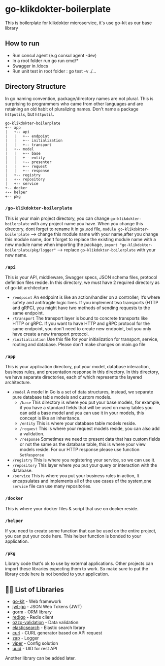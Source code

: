 
# go-klikdokter-boilerplate

This is boilerplate for klikdokter microservice, it's use go-kit as our base library

## How to run

- Run consul agent (e.g consul agent -dev)
- In a root folder run go run cmd/*
- Swagger in /docs
- Run unit test in root folder : go test -v ./...
  
## Directory Structure

In go naming convention, package/directory names are not plural. This is surprising to programmers who came from other languages and are retaining an old habit of pluralizing names. Don't name a package `httputils`, but `httputil`.

```tree
go-klikdokter-boilerplate
+-- app 
|   +-- api 
|   |   +-- endpoint
|   |   +-- initialization
|   |   +-- transport
|   +-- model
|   |   +-- base
|   |   +-- entity
|   |   +-- presenter 
|   |   +-- request 
|   |   +-- response
|   +-- registry
|   +-- repository
|   +-- service
+-- docker
+-- helper 
+-- pkg
```

### `/go-klikdokter-boilerplate`

This is your main project directory, you can change `go-klikdokter-boilerplate` with any project name you have.
When you change this directory, dont forget to rename it in `go.mod` file,
`module go-klikdokter-boilerplate` --> change this module name with your name,after you change this module name,
don't forget to replace the existing module name with a new module name when importing the package,
`import "go-klikdokter-boilerplate/pkg/logger"` --> replace `go-klikdokter-boilerplate` with your new name.

### `/api`

This is your API, middleware, Swagger specs, JSON schema files, protocol definition files reside.
In this directory, we must have 2 required directory as of go-kit architecture

- `/endpoint` An endpoint is like an action/handler on a controller; it’s where safety and antifragile logic lives. If you implement two transports (HTTP and gRPC), you might have two methods of sending requests to the same endpoint.
- `/transport` The transport layer is bound to concrete transports like HTTP or gRPC. If you want to have HTTP and gRPC protocol for the same endpoint, you don't need to create new endpoint, but you only have create a new transport protocol.
- `/initialization` Use this file for your initialization for transport, service, routing and database. Please don't make changes on main.go file

### `/app`

This is your application directory, put your model, database interaction, business rules, and presentation response in this directory.
In this directory, we have separate directories, each of which represents the layered architecture.

- `/model` A model in Go is a set of data structures, instead, we separate pure database table models and custom models.
  - `/base` This directory is where you put your base models, for example, if you have a standard fields that will be used on many tables you can add a base model and you can use it in your models, this concept is like an inheritance.
  - `/entity` This is where your database table models reside.
  - `/request` This is where your request models reside, you can also add a validation.
  - `/response` Sometimes we need to present data that has custom fields or not the same as the database table, this is where your view models reside. For our HTTP response please use function `SetResponse`
- `/registry` This is where you registering your service, so we can use it.
- `/repository` This layer where you put your query or interaction with the database.
- `/service` This is where you put your business rules in action, It encapsulates and implements all of the use cases of the system,one `service` file can use many repositories.
  
### `/docker`

This is where your docker files & script that use on docker reside.

### `/helper`

If you need to create some function that can be used on the entire project, you can put your code here.
This helper function is bonded to your application.

### `/pkg`

Library code that's ok to use by external applications. Other projects can import these libraries expecting them to work.
So make sure to put the library code here is not bonded to your application.

## 👨‍💻 List of Libraries

- [go-kit](https://github.com/go-kit/kit) - Web framework
- [jwt-go](https://github.com/dgrijalva/jwt-go) - JSON Web Tokens (JWT)
- [gorm](https://gorm.io/gorm) - ORM library
- [redigo](https://github.com/gomodule/redigo) - Redis client
- [ozzo-validation](https://github.com/itgelo/ozzo-validation/v4) - Data validation
- [elasticsearch](https://github.com/olivere/elastic/v7) - Elastic search lbrary
- [curl](https://moul.io/http2curl) - CURL generator based on API request
- [zap](https://github.com/uber-go/zap) - Logger
- [viper](https://github.com/spf13/viper) - Config solution
- [uuid](https://github.com/matoous/go-nanoid/v2) - UID for rest API

Another library can be added later.
